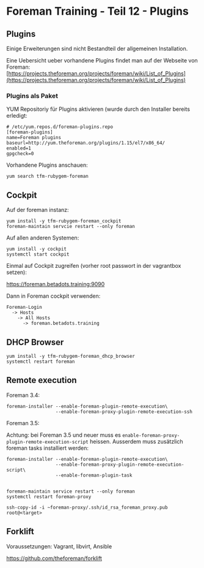 # Foreman Training - Teil 12 - Plugins

## Plugins

Einige Erweiterungen sind nicht Bestandteil der allgemeinen Installation.

Eine Uebersicht ueber vorhandene Plugins findet man auf der Webseite von Foreman: [https://projects.theforeman.org/projects/foreman/wiki/List_of_Plugins](https://projects.theforeman.org/projects/foreman/wiki/List_of_Plugins)

### Plugins als Paket

YUM Repositoriy für Plugins aktivieren (wurde durch den Installer bereits erledigt:

    # /etc/yum.repos.d/foreman-plugins.repo
    [foreman-plugins]
    name=Foreman plugins
    baseurl=http://yum.theforeman.org/plugins/1.15/el7/x86_64/
    enabled=1
    gpgcheck=0

Vorhandene Plugins anschauen:

    yum search tfm-rubygem-foreman

## Cockpit

Auf der foreman instanz:

    yum install -y tfm-rubygem-foreman_cockpit
    foreman-maintain servcie restart --only foreman

Auf allen anderen Systemen:

    yum install -y cockpit
    systemctl start cockpit

Einmal auf Cockpit zugreifen (vorher root passwort in der vagrantbox setzen):

<https://foreman.betadots.training:9090>

Dann in Foreman cockpit verwenden:

    Foreman-Login
      -> Hosts
        -> All Hosts
          -> foreman.betadots.training

## DHCP Browser

    yum install -y tfm-rubygem-foreman_dhcp_browser
    systemctl restart foreman

## Remote execution

Foreman 3.4:

    foreman-installer --enable-foreman-plugin-remote-execution\
                      --enable-foreman-proxy-plugin-remote-execution-ssh

Foreman 3.5:

Achtung: bei Foreman 3.5 und neuer muss es `enable-foreman-proxy-plugin-remote-execution-script` heissen.
Ausserdem muss zusätzlich foreman tasks installiert werden:

    foreman-installer --enable-foreman-plugin-remote-execution\
                      --enable-foreman-proxy-plugin-remote-execution-script\
                      --enable-foreman-plugin-task


    foreman-maintain service restart --only foreman
    systemctl restart foreman-proxy

    ssh-copy-id -i ~foreman-proxy/.ssh/id_rsa_foreman_proxy.pub root@<target>

## Forklift

Voraussetzungen: Vagrant, libvirt, Ansible

<https://github.com/theforeman/forklift>
